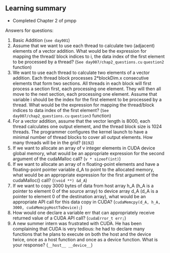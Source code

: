 ## Learning summary

* Completed Chapter 2 of pmpp

Answers for questions:

1. Basic Addition (``see day001``)
2. Assume that we want to use each thread to calculate two (adjacent) elements 
of a vector addition. What would be the expression for mapping the thread/
block indices to i, the data index of the first element to be processed by a 
thread? (``See day007/chap2_questions.cu`` ``question2`` function)
3. We want to use each thread to calculate two elements of a vector addition. 
Each thread block processes 2*blockDim.x consecutive elements that form 
two sections. All threads in each block will first process a section first, each 
processing one element. They will then all move to the next section, each 
processing one element. Assume that variable i should be the index for the 
first element to be processed by a thread. What would be the expression for 
mapping the thread/block indices to data index of the first element? (``See day007/chap2_questions.cu`` ``question3`` function)
4. For a vector addition, assume that the vector length is 8000, each thread 
calculates one output element, and the thread block size is 1024 threads. The 
programmer configures the kernel launch to have a minimal number of thread 
blocks to cover all output elements. How many threads will be in the grid? (``8192``)
5. If we want to allocate an array of v integer elements in CUDA device global 
memory, what would be an appropriate expression for the second argument of 
the cudaMalloc call? (``v * sizeof(int)``)
6. If we want to allocate an array of n floating-point elements and have a 
floating-point pointer variable d_A to point to the allocated memory, what 
would be an appropriate expression for the first argument of the cudaMalloc() 
call? (``(void **) &d_A``)
7. If we want to copy 3000 bytes of data from host array h_A (h_A is a pointer 
to element 0 of the source array) to device array d_A (d_A is a pointer to 
element 0 of the destination array), what would be an appropriate API call for 
this data copy in CUDA? (``cudaMemcpy(d_A, h_A, 3000, cudaMemcpyHostToDevice);``)
8. How would one declare a variable err that can appropriately receive returned 
value of a CUDA API call? (``cudaError_t err;``)
9. A new summer intern was frustrated with CUDA. He has been complaining 
that CUDA is very tedious: he had to declare many functions that he plans 
to execute on both the host and the device twice, once as a host function and 
once as a device function. What is your response? (``__host__ __device__``)